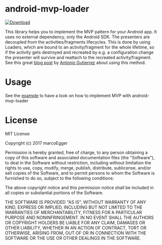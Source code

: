 # android-mvp-loader

[ ![Download](https://api.bintray.com/packages/marcoegger/android/mvp-loader/images/download.svg) ](https://bintray.com/marcoegger/android/mvp-loader/_latestVersion)

This library helps you to implement the MVP pattern for your Android app. It uses no external dependency, only the
Android SDK. The presenters are decoupled from the activities/fragments lifecycles. This is done by using Loaders,
which are bound to an activity/fragment for the whole lifetime, so if the activity gets destroyed and recreated by
e.g. a configuration change the presenter will survive and reattach to the recreated activity/fragment.
See this great
[blog post](https://medium.com/@czyrux/presenter-surviving-orientation-changes-with-loaders-6da6d86ffbbf#.yxxjtchii)
by [Antonio Gutierrez](https://medium.com/@czyrux) about using this method.

# Usage
See the [example](https://github.com/marcoEgger/android-mvp-loader/tree/master/app) to have a look on how to implement
MVP with android-mvp-loader

# License

MIT License

Copyright (c) 2017 marcoEgger

Permission is hereby granted, free of charge, to any person obtaining a copy
of this software and associated documentation files (the "Software"), to deal
in the Software without restriction, including without limitation the rights
to use, copy, modify, merge, publish, distribute, sublicense, and/or sell
copies of the Software, and to permit persons to whom the Software is
furnished to do so, subject to the following conditions:

The above copyright notice and this permission notice shall be included in all
copies or substantial portions of the Software.

THE SOFTWARE IS PROVIDED "AS IS", WITHOUT WARRANTY OF ANY KIND, EXPRESS OR
IMPLIED, INCLUDING BUT NOT LIMITED TO THE WARRANTIES OF MERCHANTABILITY,
FITNESS FOR A PARTICULAR PURPOSE AND NONINFRINGEMENT. IN NO EVENT SHALL THE
AUTHORS OR COPYRIGHT HOLDERS BE LIABLE FOR ANY CLAIM, DAMAGES OR OTHER
LIABILITY, WHETHER IN AN ACTION OF CONTRACT, TORT OR OTHERWISE, ARISING FROM,
OUT OF OR IN CONNECTION WITH THE SOFTWARE OR THE USE OR OTHER DEALINGS IN THE
SOFTWARE.
